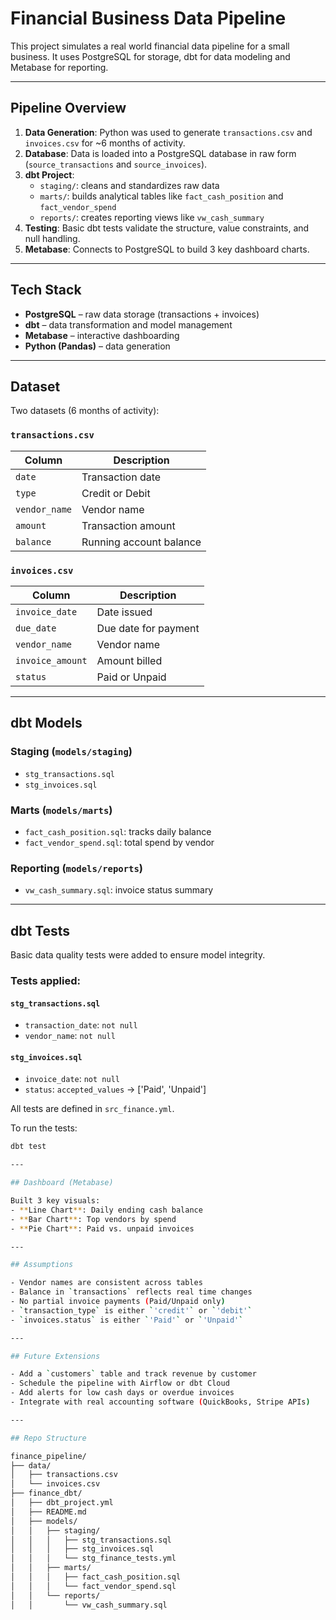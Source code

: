 # Financial Business Data Pipeline

This project simulates a real world financial data pipeline for a small business. It uses PostgreSQL for storage, dbt for data modeling and Metabase for reporting.

---

## Pipeline Overview

1. **Data Generation**: Python was used to generate `transactions.csv` and `invoices.csv` for ~6 months of activity.
2. **Database**: Data is loaded into a PostgreSQL database in raw form (`source_transactions` and `source_invoices`).
3. **dbt Project**:
   - `staging/`: cleans and standardizes raw data
   - `marts/`: builds analytical tables like `fact_cash_position` and `fact_vendor_spend`
   - `reports/`: creates reporting views like `vw_cash_summary`
4. **Testing**: Basic dbt tests validate the structure, value constraints, and null handling.
5. **Metabase**: Connects to PostgreSQL to build 3 key dashboard charts.

---

## Tech Stack

- **PostgreSQL** – raw data storage (transactions + invoices)
- **dbt** – data transformation and model management
- **Metabase** – interactive dashboarding
- **Python (Pandas)** – data generation

---

## Dataset

Two datasets (6 months of activity):

### `transactions.csv`
| Column        | Description               |
|---------------|---------------------------|
| `date`        | Transaction date          |
| `type`        | Credit or Debit           |
| `vendor_name` | Vendor name               |
| `amount`      | Transaction amount        |
| `balance`     | Running account balance   |

### `invoices.csv`
| Column        | Description               |
|---------------|---------------------------|
| `invoice_date`| Date issued               |
| `due_date`    | Due date for payment      |
| `vendor_name` | Vendor name               |
| `invoice_amount` | Amount billed          |
| `status`      | Paid or Unpaid            |

---

## dbt Models

### Staging (`models/staging`)
- `stg_transactions.sql`
- `stg_invoices.sql`

### Marts (`models/marts`)
- `fact_cash_position.sql`: tracks daily balance
- `fact_vendor_spend.sql`: total spend by vendor

### Reporting (`models/reports`)
- `vw_cash_summary.sql`: invoice status summary

---

## dbt Tests

Basic data quality tests were added to ensure model integrity.

### Tests applied:

#### `stg_transactions.sql`
- `transaction_date`: `not null`
- `vendor_name`: `not null`

#### `stg_invoices.sql`
- `invoice_date`: `not null`
- `status`: `accepted_values` → ['Paid', 'Unpaid']

All tests are defined in `src_finance.yml`.

To run the tests:
```bash
dbt test

---

## Dashboard (Metabase)

Built 3 key visuals:
- **Line Chart**: Daily ending cash balance
- **Bar Chart**: Top vendors by spend
- **Pie Chart**: Paid vs. unpaid invoices

---

## Assumptions

- Vendor names are consistent across tables
- Balance in `transactions` reflects real time changes
- No partial invoice payments (Paid/Unpaid only)
- `transaction_type` is either `'credit'` or `'debit'`
- `invoices.status` is either `'Paid'` or `'Unpaid'`

---

## Future Extensions

- Add a `customers` table and track revenue by customer
- Schedule the pipeline with Airflow or dbt Cloud
- Add alerts for low cash days or overdue invoices
- Integrate with real accounting software (QuickBooks, Stripe APIs)

---

## Repo Structure

finance_pipeline/
├── data/
│   ├── transactions.csv
│   └── invoices.csv
├── finance_dbt/
│   ├── dbt_project.yml
│   ├── README.md        
│   ├── models/
│   │   ├── staging/
│   │   │   ├── stg_transactions.sql
│   │   │   ├── stg_invoices.sql
│   │   │   └── stg_finance_tests.yml
│   │   ├── marts/
│   │   │   ├── fact_cash_position.sql
│   │   │   └── fact_vendor_spend.sql
│   │   └── reports/
│   │       └── vw_cash_summary.sql
